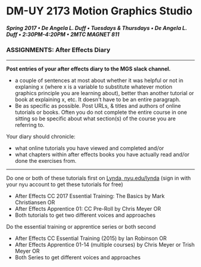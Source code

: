 # DM-UY 2173 Motion Graphics Studio

##### Spring 2017 • De Angela L. Duff • Tuesdays &amp; Thursdays • De Angela L. Duff • 2:30PM-4:20PM • 2MTC MAGNET 811

### ASSIGNMENTS: After Effects Diary
 ---

**Post entries of your after effects diary to the MGS slack channel.** 
* a couple of sentences at most about whether it was helpful or not in explaning x (where x is a variable to substitute whatever motion graphics principle you are learning about), better than another tutorial or book at explaining x, etc. It doesn't have to be an entire paragraph.
* Be as specific as possible. Post URLs, & titles and authors of online tutorials or books. Often you do not complete the entire course in one sitting so be specific about what section(s) of the course you are referring to.

Your diary should chronicle: 
* what online tutorials you have viewed and completed and/or 
* what chapters within after effects books you have actually read and/or done the exercises from.

---
Do one or both of these tutorials first on [Lynda, nyu.edu/lynda](http://nyu.edu/lynda) (sign in with your nyu account to get these tutorials for free)
* After Effects CC 2017 Essential Training: The Basics by Mark Christiansen OR 
* After Effects Apprentice 01: CC Pre-Roll by Chris Meyer OR 
* Both tutorials to get two different voices and approaches

Do the essential training or apprentice series or both second
* After Effects CC Essential Training (2015) by Ian Robinson OR 
* After Effects Apprentice 01-14 (multiple courses) by Chris Meyer or Trish Meyer OR 
* Both Series to get different voices and approaches

